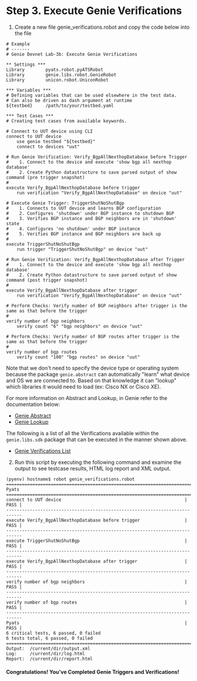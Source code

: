 # Step 3. Execute Genie Verifications

1. Create a new file genie_verifications.robot and copy the code below into the file

```
# Example
# -------
# Genie Devnet Lab-3b: Execute Genie Verifications

** Settings ***
Library        pyats.robot.pyATSRobot
Library        genie.libs.robot.GenieRobot
Library        unicon.robot.UniconRobot

*** Variables ***
# Defining variables that can be used elsewhere in the test data.
# Can also be driven as dash argument at runtime
${testbed}     /path/to/your/testbed.yaml

*** Test Cases ***
# Creating test cases from available keywords.

# Connect to UUT device using CLI
connect to UUT device
    use genie testbed "${testbed}"
    connect to devices "uut"

# Run Genie Verification: Verify_BgpAllNexthopDatabase before Trigger
#    1. Connect to the device and execute 'show bgp all nexthop database'
#	 2. Create Python datastructure to save parsed output of show command (pre trigger snapshot)
#
execute Verify_BgpAllNexthopDatabase before trigger
    run verification "Verify_BgpAllNexthopDatabase" on device "uut"

# Execute Genie Trigger: TriggerShutNoShutBgp
#    1. Connects to UUT device and learns BGP configuration
#    2. Configures 'shutdown' under BGP instance to shutdown BGP
#    3. Verifies BGP instance and BGP neighbors are in 'shutdown' state
#    4. Configures 'no shutdown' under BGP instance
#    5. Verifies BGP instance and BGP neighbors are back up
#
execute TriggerShutNoShutBgp
    run trigger "TriggerShutNoShutBgp" on device "uut"

# Run Genie Verification: Verify_BgpAllNexthopDatabase after Trigger
#    1. Connect to the device and execute 'show bgp all nexthop database'
#	 2. Create Python datastructure to save parsed output of show command (post trigger snapshot)
#
execute Verify_BgpAllNexthopDatabase after trigger
    run verification "Verify_BgpAllNexthopDatabase" on device "uut"

# Perform Checks: Verify number of BGP neighbors after trigger is the same as that before the trigger
#
verify number of bgp neighbors
    verify count "6" "bgp neighbors" on device "uut"

# Perform Checks: Verify number of BGP routes after trigger is the same as that before the trigger
#
verify number of bgp routes
    verify count "100" "bgp routes" on device "uut"
```

Note that we don't need to specify the device type or operating system because the package `genie.abstract` can automatically "learn" what device and OS we are connected to. Based on that knowledge it can "lookup" which libraries it would need to load (ex: Cisco NX or Cisco XE).

For more information on Abstract and Lookup, in Genie refer to the documentation below:
- [Genie Abstract](https://pubhub.devnetcloud.com/media/pyats-packages/docs/abstract/introduction.html)
- [Genie Lookup](https://pubhub.devnetcloud.com/media/pyats-packages/docs/abstract/lookup_class.html)

The following is a list of all the Verifications available within the `genie.libs.sdk` package that can be executed in the manner shown above.
- [Genie Verifications List](https://pubhub.devnetcloud.com/media/pyats-packages/docs/genie/genie_libs/#/verifications)

2. Run this script by executing the following command and examine the output to see testcase results, HTML log report and XML output.

```
(pyenv) hostname$ robot genie_verifications.robot
============================================================================
Pyats
============================================================================
connect to UUT device                                               | PASS |
----------------------------------------------------------------------------
execute Verify_BgpAllNexthopDatabase before trigger                 | PASS |
----------------------------------------------------------------------------
execute TriggerShutNoShutBgp                                        | PASS |
----------------------------------------------------------------------------
execute Verify_BgpAllNexthopDatabase after trigger                  | PASS |
----------------------------------------------------------------------------
verify number of bgp neighbors                                      | PASS |
----------------------------------------------------------------------------
verify number of bgp routes                                         | PASS |
----------------------------------------------------------------------------
Pyats                                                               | PASS |
6 critical tests, 6 passed, 0 failed
6 tests total, 6 passed, 0 failed
===========================================================================
Output:  /current/dir/output.xml
Log:     /current/dir/log.html
Report:  /current/dir/report.html
```

#### Congratulations! You've Completed Genie Triggers and Verifications!
